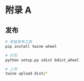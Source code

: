 # 附录 A

## 发布

```bash
# 安装发布工具
pip install twine wheel
```

```bash
# 打包
python setup.py sdist bdist_wheel

# 上传
twine upload dist/*
```
